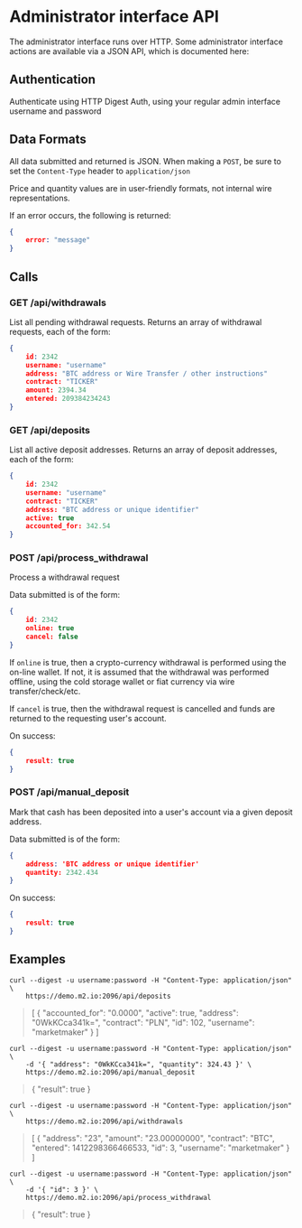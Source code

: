 # Administrator interface API

The administrator interface runs over HTTP. Some administrator interface
actions are available via a JSON API, which is documented here:
 
## Authentication

Authenticate using HTTP Digest Auth, using your regular admin interface username and password

## Data Formats

All data submitted and returned is JSON. When making a `POST`, be sure to set the `Content-Type` 
header to `application/json`

Price and quantity values are in user-friendly formats, not internal wire representations.

If an error occurs, the following is returned:

```json
{
    error: "message"
}
```

## Calls

### GET /api/withdrawals

List all pending withdrawal requests. Returns an array of withdrawal requests, each of the form:

```json
{
    id: 2342
    username: "username"
    address: "BTC address or Wire Transfer / other instructions"
    contract: "TICKER"
    amount: 2394.34
    entered: 209384234243
}
```

### GET /api/deposits

List all active deposit addresses. Returns an array of deposit addresses, each of the form:

```json
{
    id: 2342
    username: "username"
    contract: "TICKER"
    address: "BTC address or unique identifier"
    active: true
    accounted_for: 342.54
}
```

### POST /api/process_withdrawal

Process a withdrawal request

Data submitted is of the form:

```json
{
    id: 2342
    online: true
    cancel: false
}
```

If `online` is true, then a crypto-currency withdrawal is performed using the on-line wallet. If not,
it is assumed that the withdrawal was performed offline, using the cold storage wallet or fiat currency
via wire transfer/check/etc.

If `cancel` is true, then the withdrawal request is cancelled and funds are returned to the requesting
user's account.

On success:

```json
{
    result: true
}
```

### POST /api/manual_deposit

Mark that cash has been deposited into a user's account via a given deposit address.

Data submitted is of the form:

```json
{
    address: 'BTC address or unique identifier'
    quantity: 2342.434
}
```

On success:

```json
{
    result: true
}
```

## Examples

```
curl --digest -u username:password -H "Content-Type: application/json" \
    https://demo.m2.io:2096/api/deposits
```    
    
> [
>    {
>        "accounted_for": "0.0000",
>        "active": true,
>        "address": "0WkKCca341k=",
>        "contract": "PLN",
>        "id": 102,
>        "username": "marketmaker"
>    }
> ]    

```
curl --digest -u username:password -H "Content-Type: application/json" \
    -d '{ "address": "0WkKCca341k=", "quantity": 324.43 }' \
    https://demo.m2.io:2096/api/manual_deposit
```
    
> { "result": true }

```
curl --digest -u username:password -H "Content-Type: application/json" \
    https://demo.m2.io:2096/api/withdrawals
```    

> [
>     {
>         "address": "23",
>         "amount": "23.00000000",
>         "contract": "BTC",
>         "entered": 1412298366466533,
>         "id": 3,
>         "username": "marketmaker"
>     }
> ]

```    
curl --digest -u username:password -H "Content-Type: application/json" \
    -d '{ "id": 3 }' \
    https://demo.m2.io:2096/api/process_withdrawal
```

> { "result": true }
    
